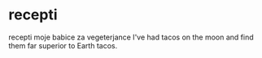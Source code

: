# recepti
recepti moje babice za vegeterjance
I've had tacos on the moon and find them far superior to Earth tacos.
